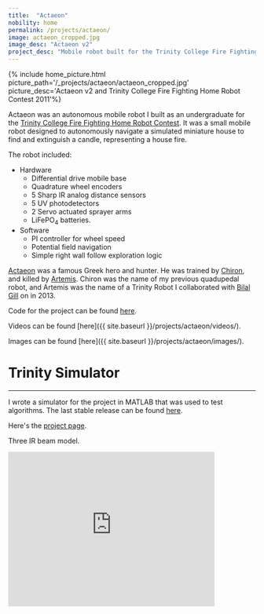 ```yaml
---
title:  "Actaeon"
nobility: home
permalink: /projects/actaeon/
image: actaeon_cropped.jpg
image_desc: "Actaeon v2"
project_desc: "Mobile robot built for the Trinity College Fire Fighting Home Robot Contest."
---
```


{% include home_picture.html picture_path='/_projects/actaeon/actaeon_cropped.jpg' picture_desc='Actaeon v2 and Trinity College Fire Fighting Home Robot Contest 2011'%}

Actaeon was an autonomous mobile robot I built as an undergraduate for the
[Trinity College Fire Fighting Home Robot Contest](http://www.trincoll.edu/events/robot/).
It was a small mobile robot designed to autonomously navigate a simulated miniature house to 
find and extinguish a candle, representing a house fire.

The robot included:  

 - Hardware
    - Differential drive mobile base
    - Quadrature wheel encoders
    - 5 Sharp IR analog distance sensors
    - 5 UV photodetectors
    - 2 Servo actuated sprayer arms
    - LiFePO<sub>4</sub> batteries.
  - Software
    - PI controller for wheel speed
    - Potential field navigation
    - Simple right wall follow exploration logic

[Actaeon](https://en.wikipedia.org/wiki/Actaeon) was a famous Greek hero and hunter.
He was trained by [Chiron](https://en.wikipedia.org/wiki/Chiron), and killed by [Artemis](https://en.wikipedia.org/wiki/Artemis).
Chiron was the name of my previous quadupedal robot, and Artemis was the name of a Trinity Robot 
I collaborated with [Bilal Gill](https://www.linkedin.com/in/bilal-gill-4a30b058) on in 2013.

Code for the project can be found [here](https://github.com/griswaldbrooks/Actaeon-Project).

Videos can be found [here]({{ site.baseurl }}/projects/actaeon/videos/).

Images can be found [here]({{ site.baseurl }}/projects/actaeon/images/).

# Trinity Simulator
---

I wrote a simulator for the project in MATLAB that was used to test algorithms.
The last stable release can be found [here](https://github.com/griswaldbrooks/TrinitySimulator/tree/master/Stable%20Release%202.0).

Here's the [project page]({{site.baseurl}}/projects/trinity_simulator).

Three IR beam model.
<iframe width="420" height="315" src="https://www.youtube.com/embed/_f_l_9nRHDo" frameborder="0" allowfullscreen></iframe>